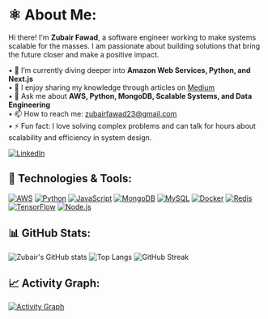 # ⚛ About Me:
Hi there! I'm **Zubair Fawad**, a software engineer working to make systems scalable for the masses. I am passionate about building solutions that bring the future closer and make a positive impact.

•⁠ 🌱 I’m currently diving deeper into **Amazon Web Services, Python, and Next.js**  
•⁠ 📝 I enjoy sharing my knowledge through articles on [Medium](https://medium.com/@zubairfawad23)  
•⁠ 💬 Ask me about **AWS, Python, MongoDB, Scalable Systems, and Data Engineering**  
•⁠ 📫 How to reach me: [zubairfawad23@gmail.com](mailto:zubairfawad23@gmail.com)  
•⁠ ⚡ Fun fact: I love solving complex problems and can talk for hours about scalability and efficiency in system design.

[![LinkedIn](https://img.shields.io/badge/-LinkedIn-0077B5?style=flat-square&logo=linkedin&logoColor=white)](https://www.linkedin.com/in/zubairfawad)

## 🔧 Technologies & Tools:
[![AWS](https://img.shields.io/badge/-AWS-232F3E?style=flat-square&logo=amazon-aws&logoColor=white)](https://aws.amazon.com)
[![Python](https://img.shields.io/badge/-Python-3776AB?style=flat-square&logo=python&logoColor=white)](https://www.python.org/)
[![JavaScript](https://img.shields.io/badge/-JavaScript-F7DF1E?style=flat-square&logo=javascript&logoColor=black)](https://developer.mozilla.org/en-US/docs/Web/JavaScript)
[![MongoDB](https://img.shields.io/badge/-MongoDB-47A248?style=flat-square&logo=mongodb&logoColor=white)](https://www.mongodb.com/)
[![MySQL](https://img.shields.io/badge/-MySQL-4479A1?style=flat-square&logo=mysql&logoColor=white)](https://www.mysql.com/)
[![Docker](https://img.shields.io/badge/-Docker-2496ED?style=flat-square&logo=docker&logoColor=white)](https://www.docker.com/)
[![Redis](https://img.shields.io/badge/-Redis-DC382D?style=flat-square&logo=redis&logoColor=white)](https://redis.io/)
[![TensorFlow](https://img.shields.io/badge/-TensorFlow-FF6F00?style=flat-square&logo=tensorflow&logoColor=white)](https://www.tensorflow.org/)
[![Node.js](https://img.shields.io/badge/-Node.js-339933?style=flat-square&logo=node.js&logoColor=white)](https://nodejs.org/)

## 📊 GitHub Stats:
![Zubair's GitHub stats](https://github-readme-stats.vercel.app/api?username=zubairfawad23&show_icons=true&theme=radical)
![Top Langs](https://github-readme-stats.vercel.app/api/top-langs/?username=zubairfawad23&layout=compact&theme=radical)
![GitHub Streak](https://github-readme-streak-stats.herokuapp.com/?user=zubairfawad23&theme=radical)

## 📈 Activity Graph:
[![Activity Graph](https://github-readme-activity-graph.vercel.app/graph?username=zubairfawad23)](https://github.com/zubairfawad23/github-readme-activity-graph)
